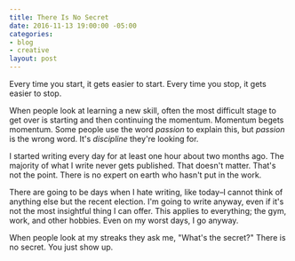 ```yaml
---
title: There Is No Secret
date: 2016-11-13 19:00:00 -05:00
categories:
- blog
- creative
layout: post
---
```


Every time you start, it gets easier to start. Every time you stop, it gets easier to stop.

When people look at learning a new skill, often the most difficult stage to get over is starting and then continuing the momentum. Momentum begets momentum. Some people use the word *passion* to explain this, but *passion* is the wrong word. It's *discipline* they're looking for.

I started writing every day for at least one hour about two months ago. The majority of what I write never gets published. That doesn't matter. That's not the point. There is no expert on earth who hasn't put in the work. 

There are going to be days when I hate writing, like today–I cannot think of anything else but the recent election. I'm going to write anyway, even if it's not the most insightful thing I can offer. This applies to everything; the gym, work, and other hobbies. Even on my worst days, I go anyway.

When people look at my streaks they ask me, "What's the secret?" There is no secret. You just show up.